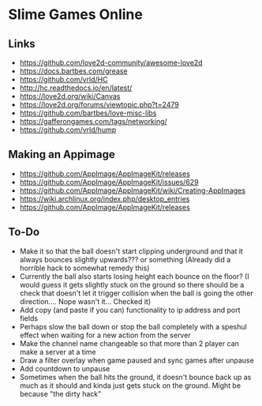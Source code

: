 # Slime Games Online
## Links
- https://github.com/love2d-community/awesome-love2d
- https://docs.bartbes.com/grease
- https://github.com/vrld/HC
- http://hc.readthedocs.io/en/latest/
- https://love2d.org/wiki/Canvas
- https://love2d.org/forums/viewtopic.php?t=2479
- https://github.com/bartbes/love-misc-libs
- https://gafferongames.com/tags/networking/
- https://github.com/vrld/hump

## Making an Appimage
- https://github.com/AppImage/AppImageKit/releases
- https://github.com/AppImage/AppImageKit/issues/629
- https://github.com/AppImage/AppImageKit/wiki/Creating-AppImages
- https://wiki.archlinux.org/index.php/desktop_entries
- https://github.com/AppImage/AppImageKit/releases

## To-Do
- Make it so that the ball doesn't start clipping underground and that it always bounces slightly upwards??? or something (Already did a horrible hack to somewhat remedy this)
- Currently the ball also starts losing height each bounce on the floor? (I would guess it gets slightly stuck on the ground so there should be a check that doesn't let it trigger collision when the ball is going the other direction.... Nope wasn't it... Checked it)
- Add copy (and paste if you can) functionality to ip address and port fields
- Perhaps slow the ball down or stop the ball completely with a speshul effect when waiting for a new action from the server
- Make the channel name changeable so that more than 2 player can make a server at a time
- Draw a filter overlay when game paused and sync games after unpause
- Add countdown to unpause
- Sometimes when the ball hits the ground, it doesn't bounce back up as much as it should and kinda just gets stuck on the ground. Might be because "the dirty hack"
